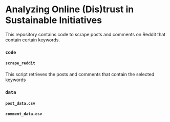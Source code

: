 # Analyzing Online (Dis)trust in Sustainable Initiatives 
This repository contains code to scrape posts and comments on Reddit that contain certain keywords. 

### `code` 
#### `scrape_reddit` 
This script retrieves the posts and comments that contain the selected keywords 

### `data`
#### `post_data.csv` 
#### `comment_data.csv` 
